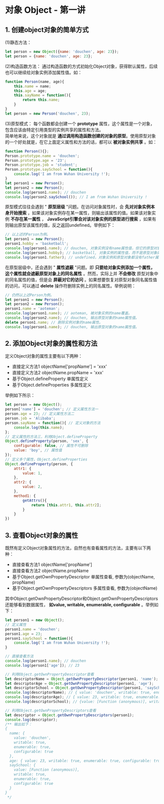 # 对象 Object - 第一讲
## 1. 创建object对象的简单方式
(1)静态方法：
```JavaScript
let person = new Object({name: 'douchen', age: 23});
let person = {name: 'douchen', age: 23};
```
(2)构造函数方法：
通过构造函数的方式初始化Object对象，获得默认属性，后续也可以继续给对象实例添加属性值。如：
```JavaScript
function Person(name, age){
    this.name = name;
    this.age = age;
    this.sayName = function(){
        return this.name;
    }
}
let person = new Person('douchen', 23);
```
(3)原型模式：
每个函数都会创建一个 **prototype** 属性，这个属性是一个对象，包含应该由特定引用类型的实例共享的属性和方法。  
简单地来说，这个对象就是 **通过调用构造函数创建的对象的原型**。使用原型对象的一个好处就是，在它上面定义属性和方法的话，都可以 **被对象实例共享** 。如：
```JavaScript
function Person(){};
Person.prototype.name = 'douchen';
Person.prototype.age = '23';
Person.prototype.job = 'student';
Person.prototype.saySchool = function(){
    console.log('I am from Wuhan University !');
}
let person1 = new Person();
let person2 = new Person();
console.log(person1.name); // douchen
console.log(person2.saySchool()); // I am from Wuhan University !
```
原型模式往往会遇到 " **原型层级** "问题。在访问对象属性时，会 **先对对象实例本身开始搜索** ，如果该对象实例存在某一属性，则输出该属性的值。如果该对象实例 **不存在某一属性** ， **JavaScript引擎会对该对象实例的原型进行搜索** ，如果有则输出原型该属性的值，反之返回undefined。举例如下：
```JavaScript
// 以上述的Person为例。
let person1 = new Person();
person1.hobby = 'basketball';
console.log(person1.name); // douchen, 对象实例没有name属性值，但它的原型对象有name属性值，因此输出douchen。
console.log(person1.hobby); // basketball, 对象实例的属性值，而不是原型对象的属性值。
console.log(person1.father); // undefined，对象实例和原型对象都没有father属性。
```
在原型层级中，还会遇到 " **属性遮蔽** "问题。即 **只要给对象实例添加一个属性，这个属性就会遮蔽原型对象上的同名属性** 。然而，实际上并 **不会修改** 原型对象中的同名属性的值，但是会 **屏蔽对它的访问** 。如果想要恢复对原型对象同名属性值的访问，可以通过 **delete** 操作符删除实例上的同名属性。举例说明：
```JavaScript
// 仍然以上述Person为例。
let person1 = new Person();
let person2 = new Person();
person1.name = 'aoteman';
console.log(person1.name); // aoteman, 被对象实例的name覆盖。
console.log(person2.name); // douchen, 输出原型对象的name属性值。
delete person1.name; // 删除实例对象的name属性。
console.log(person1.name); // douchen, 输出原型对象的name属性值。
```

## 2. 添加Object对象的属性和方法
定义Object对象的属性主要有以下两种：
+ 直接定义方法1 objectName['propName'] = 'xxx'
+ 直接定义方法2 objectName.propName = 'xxx'
+ 基于Object.defineProperty 单属性定义
+ 基于Object.defineProperties 多属性定义

举例如下所示：
```JavaScript
let person = new Object();
person['name'] = 'douchen'; // 定义属性方法一
person.age = 23; // 定义属性方法二
person.job = 'Alibaba';
person.sayName = function(){ // 定义对象的方法
    console.log(this.name);
};
// 定义属性的方法三，利用Object.defineProperty
Object.defineProperty(person, 'sex', {
    configurable: false, // 属性不可删除
    value: 'boy', // 属性值
});
// 定义多个属性，Object.defineProperties
Object.defineProperty(person, {
    attr1: {
        value: 1,
    },
    attr2: {
        value: 2,
    },
    method1: {
        getAttrs(){
            return [this.attr1, this.attr2];
        }
    }
})
```

## 3. 查看Object对象的属性
既然有定义Object对象属性的方法，自然也有查看属性的方法，主要有以下两种：
+ 直接查看方法1 objectName['propName']
+ 直接查看方法2 objectName.propName
+ 基于Object.getOwnPropertyDescriptor 单属性查看, 参数为(objectName, propName)
+ 基于Object.getOwnPropertyDescriptors 多属性查看, 参数为(objectName)

其中Object.getOwnPropertyDescriptor和Object.getOwnPropertyDescriptors还能够看到数据属性， **如value, writable, enumerable, configurable** 。举例如下：
```JavaScript
let person1 = new Object();
// 定义属性
person1.name = 'douchen';
person1.age = 23;
person1.saySchool = function(){
    console.log('I am from Wuhan University !');
}

// 直接查看方法
console.log(person1.name); // douchen
console.log(person1['age']); // 23

// 利用Object.getOwnPropertyDescriptor查看
let descriptorName = Object.getOwnPropertyDescriptor(person1, 'name');
let descriptorAge = Object.getOwnPropertyDescriptor(person1, 'age');
let descriptorSchool = Object.getOwnPropertyDescriptor(person1, 'saySchool');
console.log(descriptorName); // { value: 'douchen', writable: true, enumerable: true, configurable: true }, value为属性值。
console.log(descriptorAge); // { value: 23, writable: true, enumerable: true, configurable: true }
console.log(descriptorSchool); // {value: [Function (anonymous)], writable: true, enumerable: true, configurable: true}

// 利用Object.getOwnPropertyDescriptors查看
let descriptor = Object.getOwnPropertyDescriptors(person1);
console.log(descriptor);
/** 输出如下：
{
  name: {
    value: 'douchen',
    writable: true,
    enumerable: true,
    configurable: true
  },
  age: { value: 23, writable: true, enumerable: true, configurable: true },
  saySchool: {
    value: [Function (anonymous)],
    writable: true,
    enumerable: true,
    configurable: true
  }
}
 */
```




